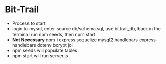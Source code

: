 # Bit-Trail

* Process to start 
* login to mysql, enter source db/schema.sql, use bittrail_db, back in the terminal run npm seeds, then npm start  
*  **Not Necessary** npm i express sequelize mysql2 handlebars express-handlebars dotenv bcrypt joi
* npm seeds will populate tables
* npm start will run server.js
